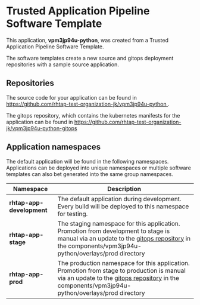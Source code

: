 # Trusted Application Pipeline Software Template

This application, **vpm3jp94u-python**, was created from a Trusted Application Pipeline Software Template.

The software templates create a new source and gitops deployment repositories with a sample source application. 

## Repositories

The source code for your application can be found in [https://github.com/rhtap-test-organization-jk/vpm3jp94u-python ](https://github.com/rhtap-test-organization-jk/vpm3jp94u-python ).
 
The gitops repository, which contains the kubernetes manifests for the application can be found in 
[https://github.com/rhtap-test-organization-jk/vpm3jp94u-python-gitops ](https://github.com/rhtap-test-organization-jk/vpm3jp94u-python-gitops ) 

## Application namespaces 

The default application will be found in the following namespaces. Applications can be deployed into unique namespaces or multiple software templates can also bet generated into the same group namespaces.  

|  Namespace   |  Description   |  
| -------- | -------- |   
| **rhtap-app-development** | The default application during development. Every build will be deployed to this namespace for testing. | 
| **rhtap-app-stage** | The staging namespace for this application. Promotion from development to stage is manual via an update to the [gitops repository](https://github.com/rhtap-test-organization-jk/vpm3jp94u-python-gitops ) in the components/vpm3jp94u-python/overlays/prod directory |  
| **rhtap-app-prod** | The production namespace for this application. Promotion from stage to production is manual via an update to the [gitops repository](https://github.com/rhtap-test-organization-jk/vpm3jp94u-python-gitops ) in the components/vpm3jp94u-python/overlays/prod directory | 